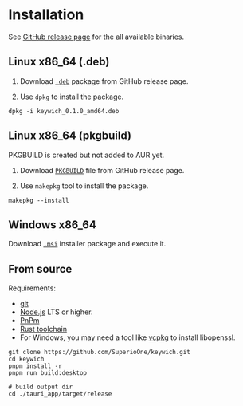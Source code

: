 # Installation

See [GitHub release page](https://github.com/SuperioOne/keywich/releases/tag/v0.1.0) for the all available binaries.

## Linux x86_64 (.deb)

1. Download [`.deb`](https://github.com/SuperioOne/keywich/releases/download/v0.1.0/keywich_0.1.0_amd64.deb) package
   from GitHub release page.

2. Use `dpkg` to install the package.

```
dpkg -i keywich_0.1.0_amd64.deb
```

## Linux x86_64 (pkgbuild)

PKGBUILD is created but not added to AUR yet.

1. Download [`PKGBUILD`](https://github.com/SuperioOne/keywich/releases/download/v0.1.0/PKGBUILD) file
   from GitHub release page.

2. Use `makepkg` tool to install the package.

```
makepkg --install
```

## Windows x86_64

Download [`.msi`](https://github.com/SuperioOne/keywich/releases/download/v0.1.0/Keywich_0.1.0_x64_en-US.msi) installer
package and execute it.

## From source

Requirements:

- [git](https://git-scm.com/)
- [Node.js](https://nodejs.org/en) LTS or higher.
- [PnPm](https://pnpm.io/installation)
- [Rust toolchain](https://www.rust-lang.org/tools/install)
- For Windows, you may need a tool like [vcpkg](https://learn.microsoft.com/en-us/vcpkg/get_started/overview) to install
  libopenssl.

```shell
git clone https://github.com/SuperioOne/keywich.git
cd keywich
pnpm install -r
pnpm run build:desktop

# build output dir
cd ./tauri_app/target/release
```